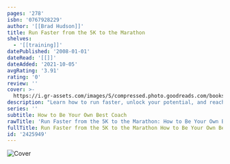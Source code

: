 ```yaml
---
pages: '278'
isbn: '0767928229'
author: '[[Brad Hudson]]'
title: Run Faster from the 5K to the Marathon
shelves:
  - '[[training]]'
datePublished: '2008-01-01'
dateRead: '[[]]'
dateAdded: '2021-10-05'
avgRating: '3.91'
rating: '0'
review: ''
cover: >-
  https://i.gr-assets.com/images/S/compressed.photo.goodreads.com/books/1320531658l/2425949.jpg
description: "Learn how to run faster, unlock your potential, and reach peak performance with training advice from a former Olympic trials marathoner and coach to Olympians like Dathan Ritzenhein.  \n  \nHudson is the most innovative running coach to come along in a generation. Until now, only a handful of elite athletes have been able to benefit from his methods. Now\_ Run Faster from the 5K to the Marathon \_shows all runners how to coach themselves as confidently and effectively as Brad coaches his world-class athletes. Becoming your own best coach is the ticket to running faster at any distance.\_  \n  \nFirst you will learn to assess your abilities. Then you’ll learn how to devise a training program specifically geared to you. Filled with easy-to-follow sample training programs for distances ranging from the 5K to the marathon and abilities ranging from novice to advanced,\_ Run Faster \_is\_ the \_cutting-edge guide for optimal performance.  \n  \nWith Hudson’s guidance, you can train smarter and more effectively—and avoid injury. And you’ll soon be running faster than you ever thought possible!"
series: ''
subtitle: How to Be Your Own Best Coach
rawTitle: 'Run Faster from the 5K to the Marathon: How to Be Your Own Best Coach'
fullTitle: Run Faster from the 5K to the Marathon How to Be Your Own Best Coach
id: '2425949'
---
```

![Cover](https:&#x2F;&#x2F;i.gr-assets.com&#x2F;images&#x2F;S&#x2F;compressed.photo.goodreads.com&#x2F;books&#x2F;1320531658l&#x2F;2425949.jpg)
